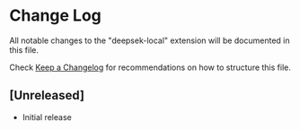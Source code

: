# Change Log

All notable changes to the "deepsek-local" extension will be documented in this file.

Check [Keep a Changelog](http://keepachangelog.com/) for recommendations on how to structure this file.

## [Unreleased]

- Initial release